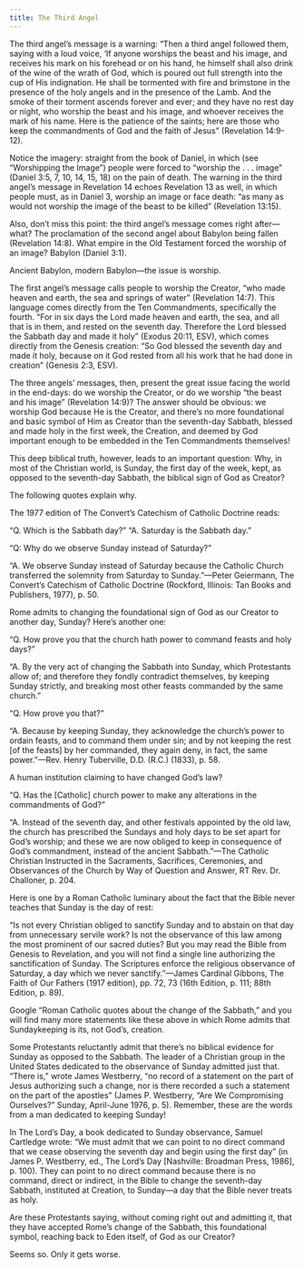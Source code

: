 ```yaml
---
title: The Third Angel
---
```


The third angel’s message is a warning: “Then a third angel followed them, saying with a loud voice, ‘If anyone worships the beast and his image, and receives his mark on his forehead or on his hand, he himself shall also drink of the wine of the wrath of God, which is poured out full strength into the cup of His indignation. He shall be tormented with fire and brimstone in the presence of the holy angels and in the presence of the Lamb. And the smoke of their torment ascends forever and ever; and they have no rest day or night, who worship the beast and his image, and whoever receives the mark of his name. Here is the patience of the saints; here are those who keep the commandments of God and the faith of Jesus” (Revelation 14:9-12).

Notice the imagery: straight from the book of Daniel, in which (see “Worshipping the Image”) people were forced to “worship the . . . image” (Daniel 3:5, 7, 10, 14, 15, 18) on the pain of death. The warning in the third angel’s message in Revelation 14 echoes Revelation 13 as well, in which people must, as in Daniel 3, worship an image or face death: “as many as would not worship the image of the beast to be killed” (Revelation 13:15).

Also, don’t miss this point: the third angel’s message comes right after—what? The proclamation of the second angel about Babylon being fallen (Revelation 14:8). What empire in the Old Testament forced the worship of an image? Babylon (Daniel 3:1).

Ancient Babylon, modern Babylon—the issue is worship.

The first angel’s message calls people to worship the Creator, “who made heaven and earth, the sea and springs of water” (Revelation 14:7). This language comes directly from the Ten Commandments, specifically the fourth. “For in six days the Lord made heaven and earth, the sea, and all that is in them, and rested on the seventh day. Therefore the Lord blessed the Sabbath day and made it holy” (Exodus 20:11, ESV), which comes directly from the Genesis creation: “So God blessed the seventh day and made it holy, because on it God rested from all his work that he had done in creation” (Genesis 2:3, ESV).

The three angels’ messages, then, present the great issue facing the world in the end-days: do we worship the Creator, or do we worship “the beast and his image” (Revelation 14:9)? The answer should be obvious: we worship God because He is the Creator, and there’s no more foundational and basic symbol of Him as Creator than the seventh-day Sabbath, blessed and made holy in the first week, the Creation, and deemed by God important enough to be embedded in the Ten Commandments themselves!

This deep biblical truth, however, leads to an important question: Why, in most of the Christian world, is Sunday, the first day of the week, kept, as opposed to the seventh-day Sabbath, the biblical sign of God as Creator?

The following quotes explain why.

The 1977 edition of The Convert’s Catechism of Catholic Doctrine reads:

“Q. Which is the Sabbath day?” “A. Saturday is the Sabbath day.”

“Q: Why do we observe Sunday instead of Saturday?”

“A. We observe Sunday instead of Saturday because the Catholic Church transferred the solemnity from Saturday to Sunday.”—Peter Geiermann, The Convert’s Catechism of Catholic Doctrine (Rockford, Illinois: Tan Books and Publishers, 1977), p. 50.

Rome admits to changing the foundational sign of God as our Creator to another day, Sunday? Here’s another one:

“Q. How prove you that the church hath power to command feasts and holy days?”

“A. By the very act of changing the Sabbath into Sunday, which Protestants allow of; and therefore they fondly contradict themselves, by keeping Sunday strictly, and breaking most other feasts commanded by the same church.”

“Q. How prove you that?”

“A. Because by keeping Sunday, they acknowledge the church’s power to ordain feasts, and to command them under sin; and by not keeping the rest [of the feasts] by her commanded, they again deny, in fact, the same power.”—Rev. Henry Tuberville, D.D. (R.C.) (1833), p. 58.

A human institution claiming to have changed God’s law?

“Q. Has the [Catholic] church power to make any alterations in the commandments of God?”

“A. Instead of the seventh day, and other festivals appointed by the old law, the church has prescribed the Sundays and holy days to be set apart for God’s worship; and these we are now obliged to keep in consequence of God’s commandment, instead of the ancient Sabbath.”—The Catholic Christian Instructed in the Sacraments, Sacrifices, Ceremonies, and Observances of the Church by Way of Question and Answer, RT Rev. Dr. Challoner, p. 204.

Here is one by a Roman Catholic luminary about the fact that the Bible never teaches that Sunday is the day of rest:

“Is not every Christian obliged to sanctify Sunday and to abstain on that day from unnecessary servile work? Is not the observance of this law among the most prominent of our sacred duties? But you may read the Bible from Genesis to Revelation, and you will not find a single line authorizing the sanctification of Sunday. The Scriptures enforce the religious observance of Saturday, a day which we never sanctify.”—James Cardinal Gibbons, The Faith of Our Fathers (1917 edition), pp. 72, 73 (16th Edition, p. 111; 88th Edition, p. 89).

Google “Roman Catholic quotes about the change of the Sabbath,” and you will find many more statements like these above in which Rome admits that Sundaykeeping is its, not God’s, creation.

Some Protestants reluctantly admit that there’s no biblical evidence for Sunday as opposed to the Sabbath. The leader of a Christian group in the United States dedicated to the observance of Sunday admitted just that. “There is,” wrote James Westberry, “no record of a statement on the part of Jesus authorizing such a change, nor is there recorded a such a statement on the part of the apostles” (James P. Westberry, “Are We Compromising Ourselves?” Sunday, April-June 1976, p. 5). Remember, these are the words from a man dedicated to keeping Sunday!

In The Lord’s Day, a book dedicated to Sunday observance, Samuel Cartledge wrote: “We must admit that we can point to no direct command that we cease observing the seventh day and begin using the first day” (in James P. Westberry, ed., The Lord’s Day [Nashville: Broadman Press, 1986], p. 100). They can point to no direct command because there is no command, direct or indirect, in the Bible to change the seventh-day Sabbath, instituted at Creation, to Sunday—a day that the Bible never treats as holy.

Are these Protestants saying, without coming right out and admitting it, that they have accepted Rome’s change of the Sabbath, this foundational symbol, reaching back to Eden itself, of God as our Creator?

Seems so. Only it gets worse.